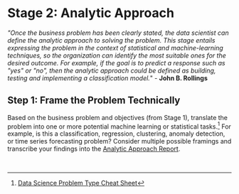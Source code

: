 # Stage 2: Analytic Approach

_"Once the business problem has been clearly stated, the data scientist can define the analytic approach to solving the problem. This stage entails expressing the problem in the context of statistical and machine-learning techniques, so the organization can identify the most suitable ones for the desired outcome. For example, if the goal is to predict a response such as "yes" or "no", then the analytic approach could be defined as building, testing and implementing a classification model._" - **John B. Rollings**

## Step 1: Frame the Problem Technically
Based on the business problem and objectives (from Stage 1), translate the problem into one or more potential machine learning or statistical tasks.[^1] For example, is this a classification, regression, clustering, anomaly detection, or time series forecasting problem? Consider multiple possible framings and transcribe your findings into the [Analytic Approach Report](./stage_reports/02_analytic_approach_report.md).

<br>

[^1]: [Data Science Problem Type Cheat Sheet](./references/data_science_problem_type_cheat_sheet.md)